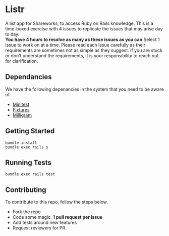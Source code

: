 # Listr
A list app for Shareworks, to access Ruby on Rails knowledge. This is a time-boxed exercise with 4 issues to replicate the issues that may arise day to day.  
**You have 4 hours to resolve as many as these issues as you can**
Select 1 issue to work on at a time. Please read each issue carefully as their requirements are sometimes not as simple as they suggest. 
If you are stuck or don’t understand the requirements, it is your responsibility to reach out  for clarification. 

## Dependancies 

We have the following depenancies in the system that you need to be aware of.
* [Minitest](https://github.com/seattlerb/minitest)
* [Fixtures](https://guides.rubyonrails.org/testing.html#the-low-down-on-fixtures)
* [Milligram](https://milligram.io/) 

## Getting Started
```
bundle install
bundle exec rails s
```

## Running Tests
```
bundle exec rails test
```

## Contributing 

To contribute to this repo, follow the steps below.
* Fork the repo
* Code some magic. **1 pull request per issue**
* Add tests around new features
* Request reviewers for PR. 
